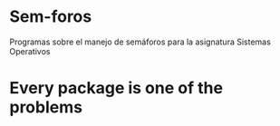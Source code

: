 # Sem-foros
Programas sobre el manejo de semáforos para la asignatura Sistemas Operativos

# Every package is one of the problems
